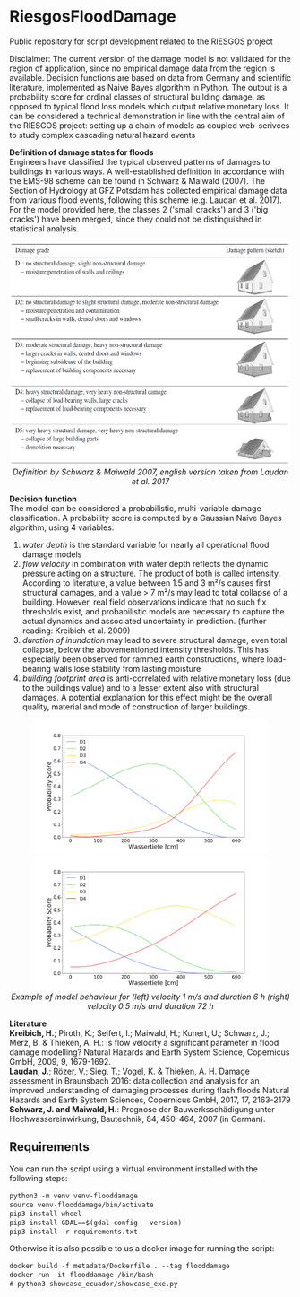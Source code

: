 # RiesgosFloodDamage
Public repository for script development related to the RIESGOS project


Disclaimer: The current version of the damage model is not validated for the region of application, since no empirical damage data from the region is available. Decision functions are based on data from Germany and scientific literature, implemented as Naive Bayes algorithm in Python. The output is a probability score for ordinal classes of structural building damage, as opposed to typical flood loss models which output relative monetary loss. It can be considered a technical demonstration in line with the central aim of the RIESGOS project: setting up a chain of models as coupled web-serivces to study complex cascading natural hazard events </div>


**Definition of damage states for floods**  
Engineers have classified the typical observed patterns of damages to buildings in various ways. A well-established definition in accordance with the EMS-98 scheme can be found in Schwarz & Maiwald (2007). The Section of Hydrology at GFZ Potsdam has collected empirical damage data from various flood events, following this scheme (e.g. Laudan et al. 2017). For the model provided here, the classes 2 ('small cracks') and 3 ('big cracks') have been merged, since they could not be distinguished in statistical analysis.

<p align="center">
  <img src="damage_states_laudanetal2017.png" alt="Definition by Schwarz & Maiwald 2007, english version taken from Laudan et al. 2017" width="600" height="400">
  <br>
  <i>Definition by Schwarz & Maiwald 2007, english version taken from Laudan et al. 2017</i>
</p>


**Decision function**  
The model can be considered a probabilistic, multi-variable damage classification. A probability score is computed by a Gaussian Naive Bayes algorithm, using 4 variables: 
1. *water depth* is the standard variable for nearly all operational flood damage models
2. *flow velocity* in combination with water depth reflects the dynamic pressure acting on a structure. The product of both is called intensity. According to literature, a value between 1.5 and 3 m²/s causes first structural damages, and a value > 7 m²/s may lead to total collapse of a building. However, real field observations indicate that no such fix thresholds exist, and probabilistic models are necessary to capture the actual dynamics and associated uncertainty in prediction. (further reading: Kreibich et al. 2009)
3. *duration of inundation* may lead to severe structural damage, even total collapse, below the abovementioned intensity thresholds. This has especially been observed for rammed earth constructions, where load-bearing walls lose stability from lasting moisture
4. *building footprint area* is anti-correlated with relative monetary loss (due to the buildings value) and to a lesser extent also with structural damages. A potential explanation for this effect might be the overall quality, material and mode of construction of larger buildings.

<p align="center">
  <img src="v1d6h.png" alt="Example of model behaviour for velocity 1 m/s and duration 6 h" width="420" height="240"> <img src="v05d72h.png" alt="Example of model behaviour for velocity 0.5 m/s and duration 72 h" width="420" height="240">
  <br>
  <i>Example of model behaviour for (left) velocity 1 m/s and duration 6 h (right) velocity 0.5 m/s and duration 72 h</i>
</p>

**Literature**  
**Kreibich, H.**; Piroth, K.; Seifert, I.; Maiwald, H.; Kunert, U.; Schwarz, J.; Merz, B. & Thieken, A. H.: Is flow velocity a significant parameter in flood damage modelling? Natural Hazards and Earth System Science, Copernicus GmbH, 2009, 9, 1679-1692.  
**Laudan, J.**; Rözer, V.; Sieg, T.; Vogel, K. & Thieken, A. H. Damage assessment in Braunsbach 2016: data collection and analysis for an improved understanding of damaging processes during flash floods Natural Hazards and Earth System Sciences, Copernicus GmbH, 2017, 17, 2163-2179  
**Schwarz, J. and Maiwald, H.**: Prognose der Bauwerksschädigung unter Hochwassereinwirkung, Bautechnik, 84, 450–464, 2007 (in German).

## Requirements

You can run the script using a virtual environment installed with the following
steps:

```shell
python3 -m venv venv-flooddamage
source venv-flooddamage/bin/activate
pip3 install wheel
pip3 install GDAL==$(gdal-config --version)
pip3 install -r requirements.txt
```

Otherwise it is also possible to us a docker image for running the script:

```shell
docker build -f metadata/Dockerfile . --tag flooddamage
docker run -it flooddamage /bin/bash
# python3 showcase_ecuador/showcase_exe.py
```
